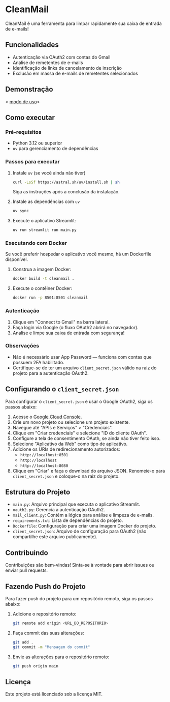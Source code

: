 # CleanMail

CleanMail é uma ferramenta para limpar rapidamente sua caixa de entrada de e-mails!

## Funcionalidades

- Autenticação via OAuth2 com contas do Gmail
- Análise de remetentes de e-mails
- Identificação de links de cancelamento de inscrição
- Exclusão em massa de e-mails de remetentes selecionados

## Demonstração

< [modo de uso](modo-de-uso.mov)>

## Como executar

### Pré-requisitos

- Python 3.12 ou superior
- `uv` para gerenciamento de dependências

### Passos para executar

1. Instale `uv` (se você ainda não tiver)

   ```bash
   curl -LsSf https://astral.sh/uv/install.sh | sh
   ```

   Siga as instruções após a conclusão da instalação.

2. Instale as dependências com `uv`

   ```bash
   uv sync
   ```

3. Execute o aplicativo Streamlit:

   ```bash
   uv run streamlit run main.py
   ```

### Executando com Docker

Se você preferir hospedar o aplicativo você mesmo, há um Dockerfile disponível.

1. Construa a imagem Docker:

   ```bash
   docker build -t cleanmail .
   ```

2. Execute o contêiner Docker:

   ```bash
   docker run -p 8501:8501 cleanmail
   ```

### Autenticação

1. Clique em "Connect to Gmail" na barra lateral.
2. Faça login via Google (o fluxo OAuth2 abrirá no navegador).
3. Analise e limpe sua caixa de entrada com segurança!

### Observações

- Não é necessário usar App Password — funciona com contas que possuem 2FA habilitado.
- Certifique-se de ter um arquivo `client_secret.json` válido na raiz do projeto para a autenticação OAuth2.

## Configurando o `client_secret.json`

Para configurar o `client_secret.json` e usar o Google OAuth2, siga os passos abaixo:

1. Acesse o [Google Cloud Console](https://console.cloud.google.com/).
2. Crie um novo projeto ou selecione um projeto existente.
3. Navegue até "APIs e Serviços" > "Credenciais".
4. Clique em "Criar credenciais" e selecione "ID do cliente OAuth".
5. Configure a tela de consentimento OAuth, se ainda não tiver feito isso.
6. Selecione "Aplicativo da Web" como tipo de aplicativo.
7. Adicione os URIs de redirecionamento autorizados:
   - `http://localhost:8501`
   - `http://localhost`
   - `http://localhost:8080`
8. Clique em "Criar" e faça o download do arquivo JSON. Renomeie-o para `client_secret.json` e coloque-o na raiz do projeto.

## Estrutura do Projeto

- `main.py`: Arquivo principal que executa o aplicativo Streamlit.
- `oauth2.py`: Gerencia a autenticação OAuth2.
- `mail_client.py`: Contém a lógica para análise e limpeza de e-mails.
- `requirements.txt`: Lista de dependências do projeto.
- `Dockerfile`: Configuração para criar uma imagem Docker do projeto.
- `client_secret.json`: Arquivo de configuração para OAuth2 (não compartilhe este arquivo publicamente).

## Contribuindo

Contribuições são bem-vindas! Sinta-se à vontade para abrir issues ou enviar pull requests.

## Fazendo Push do Projeto

Para fazer push do projeto para um repositório remoto, siga os passos abaixo:

1. Adicione o repositório remoto:

   ```bash
   git remote add origin <URL_DO_REPOSITORIO>
   ```

2. Faça commit das suas alterações:

   ```bash
   git add .
   git commit -m "Mensagem do commit"
   ```

3. Envie as alterações para o repositório remoto:

   ```bash
   git push origin main
   ```

## Licença

Este projeto está licenciado sob a licença MIT.

